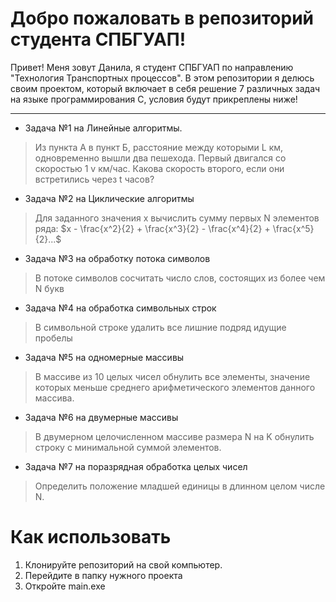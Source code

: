 # **Добро пожаловать в репозиторий студента СПБГУАП!**

Привет! Меня зовут Данила, я студент СПБГУАП по направлению "Технология Транспортных процессов". В этом репозитории я делюсь своим проектом, который включает в себя решение 7 различных задач на языке программирования C, условия будут прикреплены ниже!

---

* Задача №1 на Линейные алгоритмы.
> Из пункта А в пункт Б, расстояние между которыми L км, одновременно вышли два пешехода. Первый двигался со скоростью 1 v км/час. Какова скорость второго, если они встретились через t часов?
* Задача №2 на Циклические алгоритмы
> Для заданного значения x вычислить сумму первых N элементов ряда:
> $`x - \frac{x^2}{2} + \frac{x^3}{2} - \frac{x^4}{2} + \frac{x^5}{2}...`$
* Задача №3 на обработку потока символов
> В потоке символов сосчитать число слов, состоящих из более чем N букв
* Задача №4 на обработка символьных строк
> В символьной строке удалить все лишние подряд идущие пробелы
* Задача №5 на одномерные массивы
> В массиве из 10 целых чисел обнулить все элементы, значение которых
меньше среднего арифметического элементов данного массива.
* Задача №6 на двумерные массивы
> В двумерном целочисленном массиве размера N на K обнулить строку с
минимальной суммой элементов.
* Задача №7 на поразрядная обработка целых чисел
> Определить положение младшей единицы в длинном целом числе N.

# Как использовать

1. Клонируйте репозиторий на свой компьютер.
2. Перейдите в папку нужного проекта
3. Откройте main.exe

